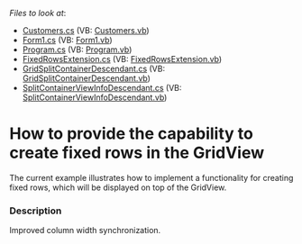 <!-- default file list -->
*Files to look at*:

* [Customers.cs](./CS/Customers.cs) (VB: [Customers.vb](./VB/Customers.vb))
* [Form1.cs](./CS/Form1.cs) (VB: [Form1.vb](./VB/Form1.vb))
* [Program.cs](./CS/Program.cs) (VB: [Program.vb](./VB/Program.vb))
* [FixedRowsExtension.cs](./CS/SplitDescendantWithExtension/FixedRowsExtension.cs) (VB: [FixedRowsExtension.vb](./VB/SplitDescendantWithExtension/FixedRowsExtension.vb))
* [GridSplitContainerDescendant.cs](./CS/SplitDescendantWithExtension/GridSplitContainerDescendant.cs) (VB: [GridSplitContainerDescendant.vb](./VB/SplitDescendantWithExtension/GridSplitContainerDescendant.vb))
* [SplitContainerViewInfoDescendant.cs](./CS/SplitDescendantWithExtension/SplitContainerViewInfoDescendant.cs) (VB: [SplitContainerViewInfoDescendant.vb](./VB/SplitDescendantWithExtension/SplitContainerViewInfoDescendant.vb))
<!-- default file list end -->
# How to provide the capability to create fixed rows in the GridView


<p>The current example illustrates how to implement a functionality for creating fixed rows, which will be displayed on top of the GridView.</p>


<h3>Description</h3>

Improved column width synchronization.

<br/>


